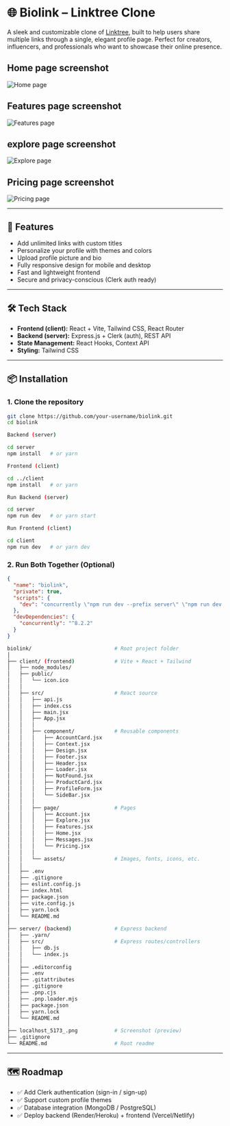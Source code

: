 # 🌐 Biolink – Linktree Clone

A sleek and customizable clone of [Linktree](https://linktr.ee), built to help users share multiple links through a single, elegant profile page. Perfect for creators, influencers, and professionals who want to showcase their online presence.

## Home page screenshot
![Home page](screenshots/home.png)

## Features page screenshot
![Features page](screenshots/features.png)

## explore page screenshot
![Explore page](screenshots/explore.png)

## Pricing page screenshot
![Pricing page](screenshots/pricing.png)



---

## 🚀 Features

- Add unlimited links with custom titles  
- Personalize your profile with themes and colors  
- Upload profile picture and bio  
- Fully responsive design for mobile and desktop  
- Fast and lightweight frontend  
- Secure and privacy-conscious (Clerk auth ready)  

---

## 🛠️ Tech Stack

- **Frontend (client):** React + Vite, Tailwind CSS, React Router  
- **Backend (server):** Express.js + Clerk (auth), REST API  
- **State Management:** React Hooks, Context API  
- **Styling:** Tailwind CSS  

---

## 📦 Installation

### 1. Clone the repository
```bash
git clone https://github.com/your-username/biolink.git
cd biolink
```

```bash
Backend (server)

cd server
npm install   # or yarn
```

```bash
Frontend (client)

cd ../client
npm install   # or yarn
```

```bash
Run Backend (server)

cd server
npm run dev   # or yarn start
```

```bash
Run Frontend (client)

cd client
npm run dev   # or yarn dev
```

### 2. Run Both Together (Optional) 
```json
{
  "name": "biolink",
  "private": true,
  "scripts": {
    "dev": "concurrently \"npm run dev --prefix server\" \"npm run dev --prefix client\""
  },
  "devDependencies": {
    "concurrently": "^8.2.2"
  }
}
```

```bash
biolink/                           # Root project folder
│
├── client/ (frontend)             # Vite + React + Tailwind
│   ├── node_modules/
│   ├── public/
│   │   └── icon.ico
│   │
│   ├── src/                       # React source
│   │   ├── api.js
│   │   ├── index.css
│   │   ├── main.jsx
│   │   ├── App.jsx
│   │   │
│   │   ├── component/             # Reusable components
│   │   │   ├── AccountCard.jsx
│   │   │   ├── Context.jsx
│   │   │   ├── Design.jsx
│   │   │   ├── Footer.jsx
│   │   │   ├── Header.jsx
│   │   │   ├── Loader.jsx
│   │   │   ├── NotFound.jsx
│   │   │   ├── ProductCard.jsx
│   │   │   ├── ProfileForm.jsx
│   │   │   └── SideBar.jsx
│   │   │
│   │   ├── page/                  # Pages
│   │   │   ├── Account.jsx
│   │   │   ├── Explore.jsx
│   │   │   ├── Features.jsx
│   │   │   ├── Home.jsx
│   │   │   ├── Messages.jsx
│   │   │   └── Pricing.jsx
│   │   │
│   │   └── assets/                # Images, fonts, icons, etc.
│   │
│   ├── .env
│   ├── .gitignore
│   ├── eslint.config.js
│   ├── index.html
│   ├── package.json
│   ├── vite.config.js
│   ├── yarn.lock
│   └── README.md
│
├── server/ (backend)              # Express backend
│   ├── .yarn/
│   ├── src/                       # Express routes/controllers
│   │   ├── db.js
│   │   └── index.js
│   │
│   ├── .editorconfig
│   ├── .env
│   ├── .gitattributes
│   ├── .gitignore
│   ├── .pnp.cjs
│   ├── .pnp.loader.mjs
│   ├── package.json
│   ├── yarn.lock
│   └── README.md
│
├── localhost_5173_.png            # Screenshot (preview)
├── .gitignore
└── README.md                      # Root readme
```

---

## 🗺️ Roadmap

- ✅ Add Clerk authentication (sign-in / sign-up)
- ✅ Support custom profile themes
- ✅ Database integration (MongoDB / PostgreSQL)
- ✅ Deploy backend (Render/Heroku) + frontend (Vercel/Netlify)